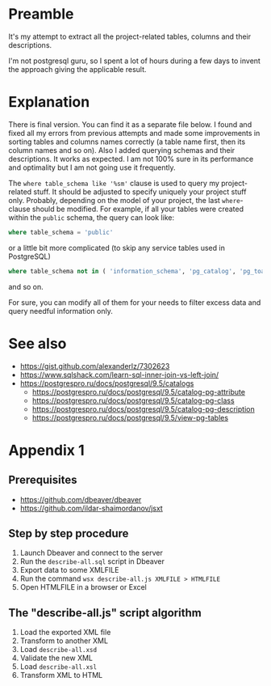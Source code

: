 # Preamble

It's my attempt to extract all the project-related tables, columns and their descriptions.

I'm not postgresql guru, so I spent a lot of hours during a few days to invent the approach giving the applicable result.

# Explanation

There is final version. You can find it as a separate file below. I found and fixed all my errors from previous attempts and made some improvements in sorting tables and columns names correctly (a table name first, then its column names and so on). Also I added querying schemas and their descriptions. It works as expected. I am not 100% sure in its performance and optimality but I am not going use it frequently.

The `where table_schema like '%sm'` clause is used to query my project-related stuff. It should be adjusted to specify uniquely your project stuff only. Probably, depending on the model of your project, the last `where`-clause should be modified. For example, if all your tables were created within the `public` schema, the query can look like:

```sql
where table_schema = 'public'
```

or a little bit more complicated (to skip any service tables used in PostgreSQL)

```sql
where table_schema not in ( 'information_schema', 'pg_catalog', 'pg_toast', 'public' )
```

and so on.

For sure, you can modify all of them for your needs to filter excess data and query needful information only.

# See also

* https://gist.github.com/alexanderlz/7302623
* https://www.sqlshack.com/learn-sql-inner-join-vs-left-join/
* https://postgrespro.ru/docs/postgresql/9.5/catalogs
  * https://postgrespro.ru/docs/postgresql/9.5/catalog-pg-attribute
  * https://postgrespro.ru/docs/postgresql/9.5/catalog-pg-class
  * https://postgrespro.ru/docs/postgresql/9.5/catalog-pg-description
  * https://postgrespro.ru/docs/postgresql/9.5/view-pg-tables

# Appendix 1

## Prerequisites

* https://github.com/dbeaver/dbeaver
* https://github.com/ildar-shaimordanov/jsxt

## Step by step procedure

1. Launch Dbeaver and connect to the server
2. Run the  `describe-all.sql` script in Dbeaver
3. Export data to some XMLFILE
4. Run the command `wsx describe-all.js XMLFILE > HTMLFILE`
5. Open HTMLFILE in a browser or Excel

## The "describe-all.js" script algorithm

1. Load the exported XML file
2. Transform to another XML
3. Load `describe-all.xsd`
4. Validate the new XML
5. Load `describe-all.xsl`
6. Transform XML to HTML
